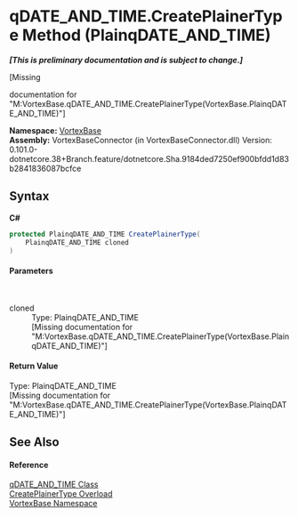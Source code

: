 # qDATE_AND_TIME.CreatePlainerType Method (PlainqDATE_AND_TIME)
 _**\[This is preliminary documentation and is subject to change.\]**_

\[Missing <summary> documentation for "M:VortexBase.qDATE_AND_TIME.CreatePlainerType(VortexBase.PlainqDATE_AND_TIME)"\]

**Namespace:**&nbsp;<a href="N_VortexBase.md">VortexBase</a><br />**Assembly:**&nbsp;VortexBaseConnector (in VortexBaseConnector.dll) Version: 0.101.0-dotnetcore.38+Branch.feature/dotnetcore.Sha.9184ded7250ef900bfdd1d83b2841836087bcfce

## Syntax

**C#**<br />
``` C#
protected PlainqDATE_AND_TIME CreatePlainerType(
	PlainqDATE_AND_TIME cloned
)
```


#### Parameters
&nbsp;<dl><dt>cloned</dt><dd>Type: PlainqDATE_AND_TIME<br />\[Missing <param name="cloned"/> documentation for "M:VortexBase.qDATE_AND_TIME.CreatePlainerType(VortexBase.PlainqDATE_AND_TIME)"\]</dd></dl>

#### Return Value
Type: PlainqDATE_AND_TIME<br />\[Missing <returns> documentation for "M:VortexBase.qDATE_AND_TIME.CreatePlainerType(VortexBase.PlainqDATE_AND_TIME)"\]

## See Also


#### Reference
<a href="T_VortexBase_qDATE_AND_TIME.md">qDATE_AND_TIME Class</a><br /><a href="Overload_VortexBase_qDATE_AND_TIME_CreatePlainerType.md">CreatePlainerType Overload</a><br /><a href="N_VortexBase.md">VortexBase Namespace</a><br />